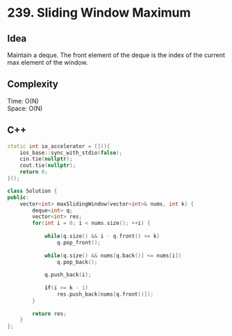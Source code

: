 # 239. Sliding Window Maximum

## Idea
Maintain a deque.
The front element of the deque is the index of the current max element of the window.

## Complexity
Time: O(N)  
Space: O(N)

## C++
```C++
static int io_accelerator = [](){
    ios_base::sync_with_stdio(false);
    cin.tie(nullptr);
    cout.tie(nullptr);
    return 0;
}();

class Solution {
public:
    vector<int> maxSlidingWindow(vector<int>& nums, int k) {
        deque<int> q;
        vector<int> res;
        for(int i = 0; i < nums.size(); ++i) {
            
            while(q.size() && i - q.front() >= k)
                q.pop_front();
            
            while(q.size() && nums[q.back()] <= nums[i])
                q.pop_back();
            
            q.push_back(i);
            
            if(i >= k - 1)
                res.push_back(nums[q.front()]);
        }
        
        return res;
    }
};
```